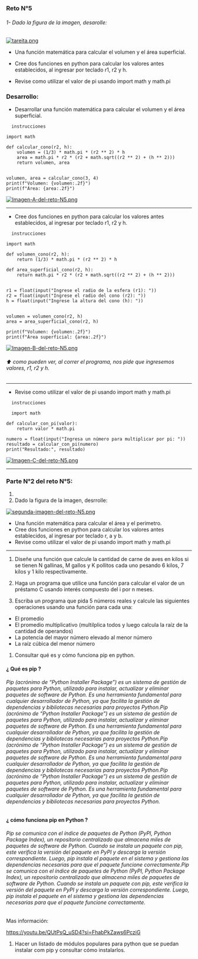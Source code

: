 ### Reto N°5

###### 1- Dado la figura de la imagen, desarolle: 

[![tareita.png](https://i.postimg.cc/Pxm8MRmy/tareita.png)](https://postimg.cc/Kk8zGQp3)

- Una función matemática para calcular el volumen y el área superficial.

- Cree dos funciones en python para calcular los valores antes establecidos, al ingresar por teclado r1, r2 y h.

- Revise como utilizar el valor de pi usando import math y math.pi

### Desarrollo:

-  Desarrollar una función matemática para calcular el volumen y el área superficial.

```pseudocode
  instrucciones

import math

def calcular_cono(r2, h):
    volumen = (1/3) * math.pi * (r2 ** 2) * h
    area = math.pi * r2 * (r2 + math.sqrt((r2 ** 2) + (h ** 2)))
    return volumen, area


volumen, area = calcular_cono(3, 4)
print(f"Volumen: {volumen:.2f}")
print(f"Área: {area:.2f}")

```

[![Imagen-A-del-reto-N5.png](https://i.postimg.cc/nrxV8N2P/Imagen-A-del-reto-N5.png)](https://postimg.cc/1nW1wCLG)


------------


- Cree dos funciones en python para calcular los valores antes establecidos, al ingresar por teclado r1, r2 y h.


```pseudocode
  instrucciones
  
import math

def volumen_cono(r2, h):
    return (1/3) * math.pi * (r2 ** 2) * h

def area_superficial_cono(r2, h):
    return math.pi * r2 * (r2 + math.sqrt((r2 ** 2) + (h ** 2)))


r1 = float(input("Ingrese el radio de la esfera (r1): "))
r2 = float(input("Ingrese el radio del cono (r2): "))
h = float(input("Ingrese la altura del cono (h): "))


volumen = volumen_cono(r2, h)
area = area_superficial_cono(r2, h)

print(f"Volumen: {volumen:.2f}")
print(f"Área superficial: {area:.2f}")

```

[![Imagen-B-del-reto-N5.png](https://i.postimg.cc/x18zFbcb/Imagen-B-del-reto-N5.png)](https://postimg.cc/21py1ydz)

###### ⬆️ como pueden ver, al correr el programa, nos pide que ingresemos valores, r1, r2 y h.

------------


- Revise como utilizar el valor de pi usando import math y math.pi


```pseudocode
  instrucciones
  
  import math

def calcular_con_pi(valor):
    return valor * math.pi

numero = float(input("Ingresa un número para multiplicar por pi: "))
resultado = calcular_con_pi(numero)
print("Resultado:", resultado)

```
[![Imagen-C-del-reto-N5.png](https://i.postimg.cc/rszvdJf9/Imagen-C-del-reto-N5.png)](https://postimg.cc/ctyD2QyK)

------------


### Parte N°2 del reto N°5:
1. 
1. Dado la figura de la imagen, desrrolle:

[![segunda-imagen-del-reto-N5.png](https://i.postimg.cc/Dyk9fqq1/segunda-imagen-del-reto-N5.png)](https://postimg.cc/NLDJp2C0)

- Una función matemática para calcular el área y el perimetro.
- Cree dos funciones en python para calcular los valores antes establecidos, al ingresar por teclado r, a y b.
- Revise como utilizar el valor de pi usando import math y math.pi

------------


1. Diseñe una función que calcule la cantidad de carne de aves en kilos si se tienen N gallinas, M gallos y K pollitos cada uno pesando 6 kilos, 7 kilos y 1 kilo respectivamente.

1.  Haga un programa que utilice una función para calcular el valor de un préstamo C usando interés compuesto del i por n meses.

1. Escriba un programa que pida 5 números reales y calcule las siguientes operaciones usando una función para cada una:

- El promedio
- El promedio multiplicativo (multilplica todos y luego calcula la raíz de la cantidad de operandos)
- La potencia del mayor número elevado al menor número
- La raíz cúbica del menor número

1. Consultar qué es y cómo funciona pip en python.

#### ¿ Qué es pip ?

###### Pip (acrónimo de “Python Installer Package”) es un sistema de gestión de paquetes para Python, utilizado para instalar, actualizar y eliminar paquetes de software de Python. Es una herramienta fundamental para cualquier desarrollador de Python, ya que facilita la gestión de dependencias y bibliotecas necesarias para proyectos Python.Pip (acrónimo de “Python Installer Package”) es un sistema de gestión de paquetes para Python, utilizado para instalar, actualizar y eliminar paquetes de software de Python. Es una herramienta fundamental para cualquier desarrollador de Python, ya que facilita la gestión de dependencias y bibliotecas necesarias para proyectos Python.Pip (acrónimo de “Python Installer Package”) es un sistema de gestión de paquetes para Python, utilizado para instalar, actualizar y eliminar paquetes de software de Python. Es una herramienta fundamental para cualquier desarrollador de Python, ya que facilita la gestión de dependencias y bibliotecas necesarias para proyectos Python.Pip (acrónimo de “Python Installer Package”) es un sistema de gestión de paquetes para Python, utilizado para instalar, actualizar y eliminar paquetes de software de Python. Es una herramienta fundamental para cualquier desarrollador de Python, ya que facilita la gestión de dependencias y bibliotecas necesarias para proyectos Python.

#### ¿ cómo funciona pip en Python ?

###### Pip se comunica con el índice de paquetes de Python (PyPI, Python Package Index), un repositorio centralizado que almacena miles de paquetes de software de Python. Cuando se instala un paquete con pip, este verifica la versión del paquete en PyPI y descarga la versión correspondiente. Luego, pip instala el paquete en el sistema y gestiona las dependencias necesarias para que el paquete funcione correctamente.Pip se comunica con el índice de paquetes de Python (PyPI, Python Package Index), un repositorio centralizado que almacena miles de paquetes de software de Python. Cuando se instala un paquete con pip, este verifica la versión del paquete en PyPI y descarga la versión correspondiente. Luego, pip instala el paquete en el sistema y gestiona las dependencias necesarias para que el paquete funcione correctamente.

Mas información:

https://youtu.be/QUtPsQ_uSD4?si=FhabPkZaws6PcziG

1. Hacer un listado de módulos populares para python que se puedan instalar com pip y consultar cómo instalarlos.



